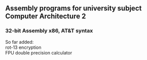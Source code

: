 ## Assembly programs for university subject Computer Architecture 2
### 32-bit Assembly x86, AT&T syntax
So far added:  
   rot-13 encryption  
   FPU double precision calculator 
